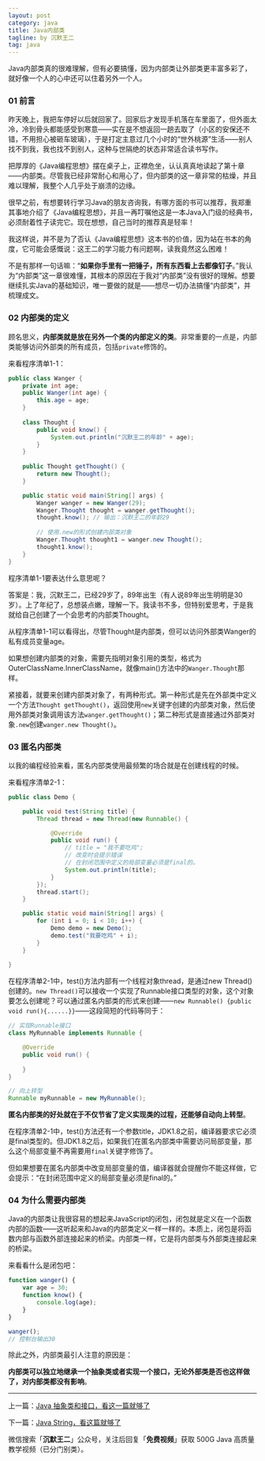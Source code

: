 ```yaml
---
layout: post
category: java
title: Java内部类
tagline: by 沉默王二
tag: java
---
```


Java内部类真的很难理解，但有必要搞懂，因为内部类让外部类更丰富多彩了，就好像一个人的心中还可以住着另外一个人。


<!--more-->

### 01 前言

昨天晚上，我把车停好以后就回家了。回家后才发现手机落在车里面了，但外面太冷，冷到骨头都能感受到寒意——实在是不想返回一趟去取了（小区的安保还不错，不用担心被砸车玻璃），于是打定主意过几个小时的“世外桃源”生活——别人找不到我，我也找不到别人，这种与世隔绝的状态非常适合读书写作。

把厚厚的《Java编程思想》摆在桌子上，正襟危坐，认认真真地读起了第十章——内部类。尽管我已经非常耐心和用心了，但内部类的这一章非常的枯燥，并且难以理解，我整个人几乎处于崩溃的边缘。

很早之前，有想要转行学习Java的朋友咨询我，有哪方面的书可以推荐，我郑重其事地介绍了《Java编程思想》，并且一再叮嘱他这是一本Java入门级的经典书，必须耐着性子读完它。现在想想，自己当时的推荐真是轻率！

我这样说，并不是为了否认《Java编程思想》这本书的价值，因为站在书本的角度，它可能会感慨说：这王二的学习能力有问题啊，读我竟然这么困难！

不是有那样一句话嘛：“**如果你手里有一把锤子，所有东西看上去都像钉子**。”我认为“内部类”这一章很难懂，其根本的原因在于我对“内部类”没有很好的理解。想要继续扎实Java的基础知识，唯一要做的就是——想尽一切办法搞懂“内部类”，并梳理成文。

### 02 内部类的定义

顾名思义，**内部类就是放在另外一个类的内部定义的类**。非常重要的一点是，内部类能够访问外部类的所有成员，包括`private`修饰的。

来看程序清单1-1：

```java
public class Wanger {
	private int age;
	public Wanger(int age) {
		this.age = age;
	}
	
	class Thought {
		public void know() {
			System.out.println("沉默王二的年龄" + age);
		}
	}
	
	public Thought getThought() {
		return new Thought();
	}

	public static void main(String[] args) {
		Wanger wanger = new Wanger(29);
		Wanger.Thought thought = wanger.getThought();
		thought.know(); // 输出：沉默王二的年龄29
		
		// 使用.new的形式创建内部类对象
		Wanger.Thought thought1 = wanger.new Thought();
		thought1.know();
	}
}
```

程序清单1-1要表达什么意思呢？

答案是：我，沉默王二，已经29岁了，89年出生（有人说89年出生明明是30岁）。上了年纪了，总想装点嫩，理解一下。我读书不多，但特别爱思考，于是我就给自己创建了一个会思考的内部类Thought。

从程序清单1-1可以看得出，尽管Thought是内部类，但可以访问外部类Wanger的私有成员变量age。

如果想创建内部类的对象，需要先指明对象引用的类型，格式为OuterClassName.InnerClassName，就像main()方法中的`Wanger.Thought`那样。

紧接着，就要来创建内部类对象了，有两种形式。第一种形式是先在外部类中定义一个方法`Thought getThought()`，返回使用`new`关键字创建的内部类对象，然后使用外部类对象调用该方法`wanger.getThought()`；第二种形式是直接通过外部类对象`.new`创建`wanger.new Thought()`。

### 03 匿名内部类

以我的编程经验来看，匿名内部类使用最频繁的场合就是在创建线程的时候。

来看程序清单2-1：

```java
public class Demo {

	public void test(String title) {
		Thread thread = new Thread(new Runnable() {

			@Override
			public void run() {
				// title = "我不要吃鸡";
				// 改变时会提示错误
				// 在封闭范围中定义的局部变量必须是final的。
				System.out.println(title);
			}
		});
		thread.start();
	}

	public static void main(String[] args) {
		for (int i = 0; i < 10; i++) {
			Demo demo = new Demo();
			demo.test("我要吃鸡" + i);
		}
	}
	
}
```

在程序清单2-1中，test()方法内部有一个线程对象thread，是通过new Thread()创建的。`new Thread()`可以接收一个实现了Runnable接口类型的对象，这个对象要怎么创建呢？可以通过匿名内部类的形式来创建——`new Runnable() {public void run(){......}}`——这段简短的代码等同于：

```java
// 实现Runnable接口
class MyRunnable implements Runnable {

	@Override
	public void run() {
		
	}
}

// 向上转型
Runnable myRunnable = new MyRunnable();
```

**匿名内部类的好处就在于不仅节省了定义实现类的过程，还能够自动向上转型**。

在程序清单2-1中，test()方法还有一个参数title，JDK1.8之前，编译器要求它必须是final类型的。但JDK1.8之后，如果我们在匿名内部类中需要访问局部变量，那么这个局部变量不再需要用`final`关键字修饰了。

但如果想要在匿名内部类中改变局部变量的值，编译器就会提醒你不能这样做，它会提示：“在封闭范围中定义的局部变量必须是final的。”

### 04 为什么需要内部类

Java的内部类让我很容易的想起来JavaScript的闭包，闭包就是定义在一个函数内部的函数——这听起来和Java的内部类定义一样一样的。本质上，闭包是将函数内部与函数外部连接起来的桥梁。内部类一样，它是将内部类与外部类连接起来的桥梁。

来看看什么是闭包吧：

```js
function wanger() {
	var age = 30;
	function know() {
		console.log(age);
	}
}

wanger();
// 控制台输出30
```

除此之外，内部类最引人注意的原因是：

**内部类可以独立地继承一个抽象类或者实现一个接口，无论外部类是否也这样做了，对内部类都没有影响**。

----

上一篇：[Java 抽象类和接口，看这一篇就够了](http://www.itwanger.com/java/2019/11/06/java-abstract-interface.html)

下一篇：[Java String，看这篇就够了](http://www.itwanger.com/java/2019/11/08/java-string.html)

微信搜索「**沉默王二**」公众号，关注后回复「**免费视频**」获取 500G Java 高质量教学视频（已分门别类）。